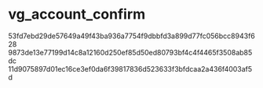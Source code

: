vg_account_confirm
==================

53fd7ebd29de57649a49f43ba936a7754f9dbbfd3a899d77fc056bcc8943f628
9873de13e77199d14c8a12160d250ef85d50ed80793bf4c4f4465f3508ab85dc
11d9075897d01ec16ce3ef0da6f39817836d523633f3bfdcaa2a436f4003af5d
